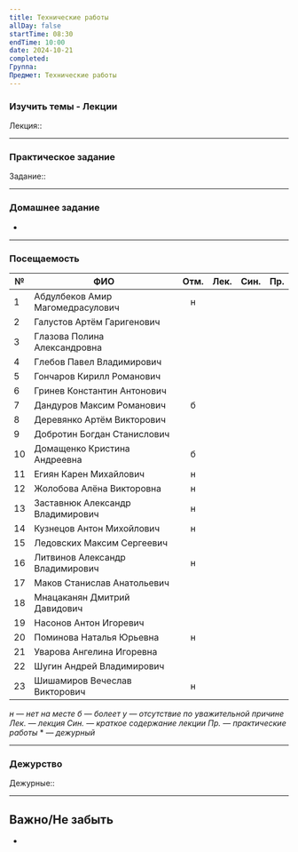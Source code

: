 ```yaml
---
title: Технические работы
allDay: false
startTime: 08:30
endTime: 10:00
date: 2024-10-21
completed: 
Группа: 
Предмет: Технические работы
---
```

### Изучить темы - Лекции

Лекция::

---
### Практическое задание

Задание::

---
### Домашнее задание

- 

---
### Посещаемость

| №   | ФИО                              | Отм. | Лек. | Син. | Пр. |
| --- | -------------------------------- | :--: | :--: | :--: | :-: |
| 1   | Абдулбеков Амир Магомедрасулович |  н   |      |      |     |
| 2   | Галустов Артём Гаригенович       |      |      |      |     |
| 3   | Глазова Полина Александровна     |      |      |      |     |
| 4   | Глебов Павел Владимирович        |      |      |      |     |
| 5   | Гончаров Кирилл Романович        |      |      |      |     |
| 6   | Гринев Константин Антонович      |      |      |      |     |
| 7   | Дандуров Максим Романович        |  б   |      |      |     |
| 8   | Деревянко Артём Викторович       |      |      |      |     |
| 9   | Добротин Богдан Станислович      |      |      |      |     |
| 10  | Домащенко Кристина Андреевна     |  б   |      |      |     |
| 11  | Егиян Карен Михайлович           |  н   |      |      |     |
| 12  | Жолобова Алёна Викторовна        |  н   |      |      |     |
| 13  | Заставнюк Александр Владимирович |  н   |      |      |     |
| 14  | Кузнецов Антон Михойлович        |  н   |      |      |     |
| 15  | Ледовских Максим Сергеевич       |      |      |      |     |
| 16  | Литвинов Александр Владимирович  |  н   |      |      |     |
| 17  | Маков Станислав Анатольевич      |      |      |      |     |
| 18  | Мнацаканян Дмитрий Давидович     |      |      |      |     |
| 19  | Насонов Антон Игоревич           |      |      |      |     |
| 20  | Поминова Наталья Юрьевна         |  н   |      |      |     |
| 21  | Уварова Ангелина Игоревна        |      |      |      |     |
| 22  | Шугин Андрей Владимирович        |      |      |      |     |
| 23  | Шишамиров Вечеслав Викторович    |  н   |      |      |     |
*н — нет на месте
б — болеет
у — отсутствие по уважительной причине
Лек. — лекция
Син. — краткое содержание лекции
Пр. — практические работы*
\* — *дежурный*

---
### Дежурство

Дежурные:: 

---
## Важно/Не забыть

- 
